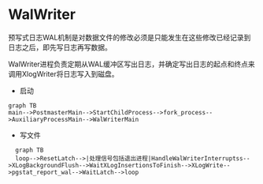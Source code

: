 # WalWriter

预写式日志WAL机制是对数据文件的修改必须是只能发生在这些修改已经记录到日志之后，即先写日志再写数据。

WalWriter进程负责定期从WAL缓冲区写出日志，并确定写出日志的起点和终点来调用XlogWriter将日志写入到磁盘。

- 启动

```mermaid
graph TB
main-->PostmasterMain-->StartChildProcess-->fork_process-->AuxiliaryProcessMain-->WalWriterMain
```

- 写文件

```mermaid
  graph TB
  loop-->ResetLatch-->|处理信号包括退出进程|HandleWalWriterInterruptss-->XLogBackgroundFlush-->WaitXLogInsertionsToFinish-->XLogWrite-->pgstat_report_wal-->WaitLatch-->loop
```
